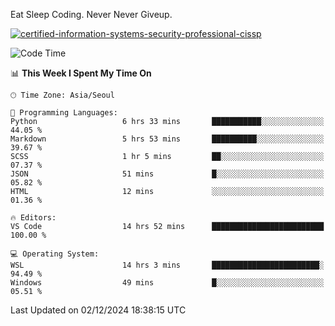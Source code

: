 Eat Sleep Coding.
Never Never Giveup.

[![certified-information-systems-security-professional-cissp](https://user-images.githubusercontent.com/44606727/157613689-acd84ec6-5f8f-4e79-89d9-a8d51f033634.png)](https://www.credly.com/badges/f394a010-85a0-450b-9136-8043af01d71c/public_url)

<!--START_SECTION:waka-->
![Code Time](http://img.shields.io/badge/Code%20Time-3%2C602%20hrs%208%20mins-blue)

📊 **This Week I Spent My Time On** 

```text
🕑︎ Time Zone: Asia/Seoul

💬 Programming Languages: 
Python                   6 hrs 33 mins       ███████████░░░░░░░░░░░░░░   44.05 % 
Markdown                 5 hrs 53 mins       ██████████░░░░░░░░░░░░░░░   39.67 % 
SCSS                     1 hr 5 mins         ██░░░░░░░░░░░░░░░░░░░░░░░   07.37 % 
JSON                     51 mins             █░░░░░░░░░░░░░░░░░░░░░░░░   05.82 % 
HTML                     12 mins             ░░░░░░░░░░░░░░░░░░░░░░░░░   01.36 % 

🔥 Editors: 
VS Code                  14 hrs 52 mins      █████████████████████████   100.00 % 

💻 Operating System: 
WSL                      14 hrs 3 mins       ████████████████████████░   94.49 % 
Windows                  49 mins             █░░░░░░░░░░░░░░░░░░░░░░░░   05.51 % 
```


 Last Updated on 02/12/2024 18:38:15 UTC
<!--END_SECTION:waka-->
